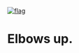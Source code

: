 [![flag](https://github.com/user-attachments/assets/7f4d13d4-007d-473a-bb67-fd23610faa8a)](/README_cdn.md)

# Elbows up.
